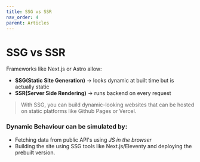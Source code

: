 ```yaml
---
title: SSG vs SSR
nav_order: 4
parent: Articles
---
```


# SSG vs SSR

Frameworks like Next.js or Astro allow:
- **SSG(Static Site Generation)** -> looks dynamic at built time but is actually static
- **SSR(Server Side Rendering)** -> runs backend on every request

> With SSG, you can build dynamic-looking websites that can be hosted on static platforms like Github Pages or Vercel.

### Dynamic Behaviour can be simulated by:
- Fetching data from public API's using *JS in the browser*
- Building the site using SSG tools like Next.js/Eleventy and deploying the prebuilt version.